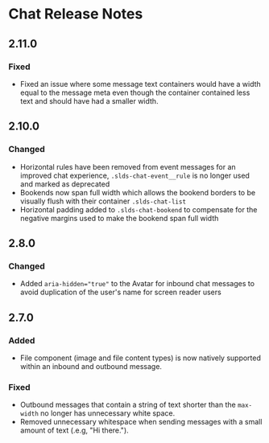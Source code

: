 <!-- Release notes authoring guidelines: http://keepachangelog.com/ -->

# Chat Release Notes

<!-- ## [Unreleased] -->

## 2.11.0

### Fixed

- Fixed an issue where some message text containers would have a width equal to the message meta even though the container contained less text and should have had a smaller width.

## 2.10.0

### Changed

- Horizontal rules have been removed from event messages for an improved chat experience, `.slds-chat-event__rule` is no longer used and marked as deprecated
- Bookends now span full width which allows the bookend borders to be visually flush with their container `.slds-chat-list`
- Horizontal padding added to `.slds-chat-bookend` to compensate for the negative margins used to make the bookend span full width

## 2.8.0

### Changed

- Added `aria-hidden="true"` to the Avatar for inbound chat messages to avoid duplication of the user's name for screen reader users

## 2.7.0

### Added

- File component (image and file content types) is now natively supported within an inbound and outbound message.

### Fixed

- Outbound messages that contain a string of text shorter than the `max-width` no longer has unnecessary white space.
- Removed unnecessary whitespace when sending messages with a small amount of text (.e.g, "Hi there.").
